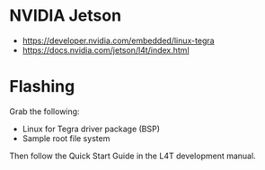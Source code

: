 # NVIDIA Jetson
- https://developer.nvidia.com/embedded/linux-tegra
- https://docs.nvidia.com/jetson/l4t/index.html

# Flashing
Grab the following:
- Linux for Tegra driver package (BSP)
- Sample root file system

Then follow the Quick Start Guide in the L4T development manual.
